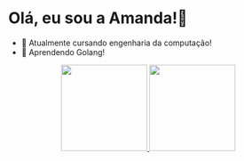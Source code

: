  <h1> Olá, eu sou a Amanda!👋 </h1>

- 🔭 Atualmente cursando engenharia da computação!
- 🌱 Aprendendo Golang!

<div align="center" > 
<a href="https://github.com/amandasilvbr/github-readme-stats">
  <img height="155em" src="https://github-readme-stats.vercel.app/api?username=amandasilvbr&count_private=true&show_icons=true&theme=radical" />
</a>
<a href="https://github.com/amandasilvbr/convoychat">
  <img height="155em" src="https://github-readme-stats.vercel.app/api/top-langs/?username=amandasilvbr&layout=compact&show_icons=true&theme=radical" />
</a>
</div>

